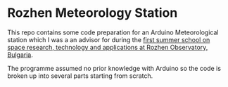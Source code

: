 # Rozhen Meteorology Station

This repo contains some code preparation for an Arduino Meteorological station which I was a an advisor for during the [first summer school on space research, technology and applications at Rozhen Observatory, Bulgaria](https://bulgarianspace.online/space-schoolbg-2021-programme/).

The programme assumed no prior knowledge with Arduino so the code is broken up into several parts starting from scratch.
